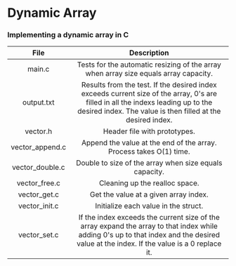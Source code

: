 # Dynamic Array

### Implementing a dynamic array in C

|                  File                                    |                     Description                     |
| :-----------------------------------------: |  :-----------------------------------------------:  |
| main.c            |  Tests for the automatic resizing of the array when array size equals array capacity.  |
| output.txt        |  Results from the test. If the desired index exceeds current size of the array, 0's are filled in all the indexs leading up to the desired index. The value is then filled at the desired index.  |
| vector.h          |  Header file with prototypes.  |
| vector_append.c   |  Append the value at the end of the array. Process takes O(1) time.  |
| vector_double.c   |  Double to size of the array when size equals capacity.  |
| vector_free.c     |  Cleaning up the realloc space.  |
| vector_get.c      |  Get the value at a given array index.  |
| vector_init.c     |  Initialize each value in the struct.  |
| vector_set.c      |  If the index exceeds the current size of the array expand the array to that index while adding 0's up to that index and the desired value at the index. If the value is a 0 replace it.  |
